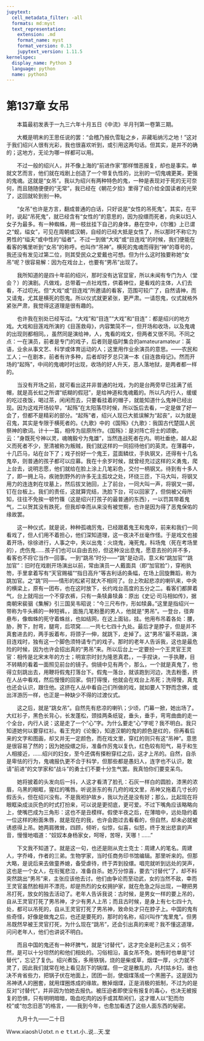 ```yaml
---
jupytext:
  cell_metadata_filter: -all
  formats: md:myst
  text_representation:
    extension: .md
    format_name: myst
    format_version: 0.13
    jupytext_version: 1.11.5
kernelspec:
  display_name: Python 3
  language: python
  name: python3
---
```

# 第137章  女吊 

　　本篇最初发表于一九三六年十月五日《中流》半月刊第一卷第三期。 

　　大概是明末的王思任说的罢：“会稽乃报仇雪耻之乡，非藏垢纳污之地！”这对于我们绍兴人很有光彩，我也很喜欢听到，或引用这两句话。但其实，是并不的确的；这地方，无论为哪一样都可以用。 

　　不过一般的绍兴人，并不像上海的“前进作家”那样憎恶报复，却也是事实。单就文艺而言，他们就在戏剧上创造了一个带复仇性的，比别的一切鬼魂更美，更强的鬼魂。这就是“女吊”。我以为绍兴有两种特色的鬼，一种是表现对于死的无可奈何，而且随随便便的“无常”，我已经在《朝花夕拾》里得了绍介给全国读者的光荣了，这回就轮到别一种。 

　　“女吊”也许是方言，翻成普通的白话，只好说是“女性的吊死鬼”。其实，在平时，说起“吊死鬼”，就已经含有“女性的”的意思的，因为投缳而死者，向来以妇人女子为最多。有一种蜘蛛，用一枝丝挂下自己的身体，悬在空中，《尔雅》上已谓之“蚬，缢女”，可见在周朝或汉朝，自经的已经大抵是女性了，所以那时不称它为男性的“缢夫”或中性的“缢者”。不过一到做“大戏”或“目连戏”的时候，我们便能在看客的嘴里听到“女吊”的称呼。也叫作“吊神”。横死的鬼魂而得到“神”的尊号的，我还没有发见过第二位，则其受民众之爱戴也可想。但为什么这时独要称她“女吊”呢？很容易解：因为在戏台上，也要有“男吊”出现了。 

　　我所知道的是四十年前的绍兴，那时没有达官显宦，所以未闻有专门为人（堂会？）的演剧。凡做戏，总带着一点社戏性，供着神位，是看戏的主体，人们去看，不过叨光。但“大戏”或“目连戏”所邀请的看客，范围可较广了，自然请神，而又请鬼，尤其是横死的怨鬼。所以仪式就更紧张，更严肃。一请怨鬼，仪式就格外紧张严肃，我觉得这道理是很有趣的。 

　　也许我在别处已经写过。“大戏”和“目连”“大戏”和“目连”：都是绍兴的地方戏。大戏和目莲戏所演的《目莲救母》，内容繁简不一，但开场和收场，以及鬼魂的出现则都相同。，虽然同是演给神，人，鬼看的戏文，但两者又很不同。不同之点：一在演员，前者是专门的戏子，后者则是临时集合的amateuramateur：英语，业余从事文艺、科学或体育运动的人；这里用作业余演员的意思。——农民和工人；一在剧本，前者有许多种，后者却好歹总只演一本《目连救母记》。然而开场的“起殇”，中间的鬼魂时时出现，收场的好人升天，恶人落地狱，是两者都一样的。 

　　当没有开场之前，就可看出这并非普通的社戏，为的是台两旁早已挂满了纸帽，就是高长虹之所谓“纸糊的假冠”，是给神道和鬼魂戴的。所以凡内行人，缓缓的吃过夜饭，喝过茶，闲闲而去，只要看挂着的帽子，就能知道什么鬼神已经出现。因为这戏开场较早，“起殇”在太阳落尽时候，所以饭后去看，一定是做了好一会了，但都不是精彩的部分。“起殇”者，绍兴人现已大抵误解为“起丧”，以为就是召鬼，其实是专限于横死者的。《九歌》中的《国殇》《九歌》：我国古代楚国人民祭神的歌词。计十一篇，相传为屈原所作。《国殇》：是对阵亡将士的颂歌。云：“身既死兮神以灵，魂魄毅兮为鬼雄”，当然连战死者在内。明社垂绝，越人起义而死者不少，至清被称为叛贼，我们就这样的一同招待他们的英灵。在薄暮中，十几匹马，站在台下了；戏子扮好一个鬼王，蓝面鳞纹，手执钢叉，还得有十几名鬼卒，则普通的孩子都可以应募。我在十余岁时候，就曾经充过这样的义勇鬼，爬上台去，说明志愿，他们就给在脸上涂上几笔彩色，交付一柄钢叉。待到有十多人了，即一拥上马，疾驰到野外的许多无主孤坟之处，环绕三匝，下马大叫，将钢叉用力的连连刺在坟墓上，然后拔叉驰回，上了前台，一同大叫一声，将钢叉一掷，钉在台板上。我们的责任，这就算完结，洗脸下台，可以回家了，但倘被父母所知，往往不免挨一顿竹篠（这是绍兴打孩子的最普通的东西），一以罚其带着鬼气，二以贺其没有跌死，但我却幸而从来没有被觉察，也许是因为得了恶鬼保佑的缘故罢。 

　　这一种仪式，就是说，种种孤魂厉鬼，已经跟着鬼王和鬼卒，前来和我们一同看戏了，但人们用不着担心，他们深知道理，这一夜决不丝毫作怪。于是戏文也接着开场，徐徐进行，人事之中，夹以出鬼：火烧鬼，淹死鬼，科场鬼（死在考场里的），虎伤鬼……孩子们也可以自由去扮，但这种没出息鬼，愿意去扮的并不多，看客也不将它当作一回事。一到“跳吊”时分——“跳”是动词，意义和“跳加官”“跳加官”：旧时在戏剧开场演出以前，常由演员一人戴面具（即“加官脸”），穿袍执笏，手里拿着写有“天官赐福”“指日高升”等吉利话的条幅，在场上回旋舞蹈，称为跳加官。之“跳”同——情形的松紧可就大不相同了。台上吹起悲凉的喇叭来，中央的横梁上，原有一团布，也在这时放下，长约戏台高度的五分之二。看客们都屏着气，台上就闯出一个不穿衣裤，只有一条犊鼻犊鼻：原出《史记·司马相如传》，据南朝宋裴骃《集解》引三国吴韦昭说：“今三尺布作，形如犊鼻。”这里是指绍兴一带称为牛头裤的一种短裤。，面施几笔粉墨的男人，他就是“男吊”。一登台，径奔悬布，像蜘蛛的死守着蛛丝，也如结网，在这上面钻，挂。他用布吊着各处：腰，胁，胯下，肘弯，腿弯，后项窝……一共七七四十九处。最后才是脖子，但是并不真套进去的，两手扳着布，将颈子一伸，就跳下，走掉了。这“男吊”最不易跳，演目连戏时，独有这一个脚色须特请专门的戏子。那时的老年人告诉我，这也是最危险的时候，因为也许会招出真的“男吊”来。所以后台上一定要扮一个王灵官王灵官：相传是北宋末年的方士；明宣宗时封为隆恩真君。，一手捏诀，一手执鞭，目不转睛的看着一面照见前台的镜子。倘镜中见有两个，那么，一个就是真鬼了，他得立刻跳出去，用鞭将假鬼打落台下。假鬼一落台，就该跑到河边，洗去粉墨，挤在人丛中看戏，然后慢慢的回家。倘打得慢，他就会在戏台上吊死；洗得慢，真鬼也还会认识，跟住他。这挤在人丛中看自己们所做的戏，就如要人下野而念佛，或出洋游历一样，也正是一种缺少不得的过渡仪式。 

　　这之后，就是“跳女吊”。自然先有悲凉的喇叭；少顷，门幕一掀，她出场了。大红衫子，黑色长背心，长发蓬松，颈挂两条纸锭，垂头，垂手，弯弯曲曲的走一个全台，内行人说：这是走了一个“心”字。为什么要走“心”字呢？我不明白。我只知道她何以要穿红衫。看王充的《论衡》，知道汉朝的鬼的颜色是红的，但再看后来的文字和图画，却又并无一定颜色，而在戏文里，穿红的则只有这“吊神”。意思是很容易了然的；因为她投缳之际，准备作厉鬼以复仇，红色较有阳气，易于和生人相接近，……绍兴的妇女，至今还偶有搽粉穿红之后，这才上吊的。自然，自杀是卑怯的行为，鬼魂报仇更不合于科学，但那些都是愚妇人，连字也不认识，敢请“前进”的文学家和“战斗”的勇士们不要十分生气罢。我真怕你们要变呆鸟。 

　　她将披着的头发向后一抖，人这才看清了脸孔：石灰一样白的圆脸，漆黑的浓眉，乌黑的眼眶，猩红的嘴唇。听说浙东的有几府的戏文里，吊神又拖着几寸长的假舌头，但在绍兴没有。不是我袒护故乡，我以为还是没有好；那么，比起现在将眼眶染成淡灰色的时式打扮来，可以说是更彻底，更可爱。不过下嘴角应该略略向上，使嘴巴成为三角形：这也不是丑模样。假使半夜之后，在薄暗中，远处隐约着一位这样的粉面朱唇，就是现在的我，也许会跑过去看看的，但自然，却未必就被诱惑得上吊。她两肩微耸，四顾，倾听，似惊，似喜，似怒，终于发出悲哀的声音，慢慢地唱道：“奴奴本身杨家女，呵呀，苦呀，天哪！……” 

　　下文我不知道了。就是这一句，也还是刚从克士克士：周建人的笔名。周建人，字乔峰，作者的三弟。生物学家，当时任商务印书馆编辑。那里听来的。但那大略，是说后来去做童养媳，备受虐待，终于弄到投缳。唱完就听到远处的哭声，这也是一个女人，在衔冤悲泣，准备自杀。她万分惊喜，要去“讨替代”了，却不料突然跳出“男吊”来，主张应该他去讨。他们由争论而至动武，女的当然不敌，幸而王灵官虽然脸相并不漂亮，却是热烈的女权拥护家，就在危急之际出现，一鞭把男吊打死，放女的独去活动了。老年人告诉我说：古时候，是男女一样的要上吊的，自从王灵官打死了男吊神，才少有男人上吊；而且古时候，是身上有七七四十九处，都可以吊死的，自从王灵官打死了男吊神，致命处才只在脖子上。中国的鬼有些奇怪，好像是做鬼之后，也还是要死的，那时的名称，绍兴叫作“鬼里鬼”。但男吊既然早被王灵官打死，为什么现在“跳吊”，还会引出真的来呢？我不懂这道理，问问老年人，他们也讲说不明白。 

　　而且中国的鬼还有一种坏脾气，就是“讨替代”，这才完全是利己主义；倘不然，是可以十分坦然的和他们相处的。习俗相沿，虽女吊不免，她有时也单是“讨替代”，忘记了复仇。绍兴煮饭，多用铁锅，烧的是柴或草，烟煤一厚，火力就不灵了，因此我们就常在地上看见刮下的锅煤。但一定是散乱的，凡村姑乡妇，谁也决不肯省些力，把锅子伏在地面上，团团一刮，使烟煤落成一个黑圈子。这是因为吊神诱人的圈套，就用煤圈炼成的缘故。散掉烟煤，正是消极的抵制，不过为的是反对“讨替代”，并非因为怕她去报仇。被压迫者即使没有报复的毒心，也决无被报复的恐惧，只有明明暗暗，吸血吃肉的凶手或其帮闲们，这才赠人以“犯而勿校”或“勿念旧恶”的格言，——我到今年，也愈加看透了这些人面东西的秘密。 

　　九月十九——二十日 

Ｗww.xiaoshＵotxt.ｎｅｔt.xt.小..说...天.堂 

